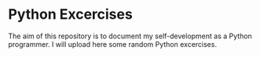# Python Excercises

The aim of this repository is to document my self-development as a Python programmer. I will upload here some random Python excercises.

